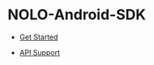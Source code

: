 # NOLO-Android-SDK  

- [Get Started](./Example) 

- [API Support](https://github.com/LyrobotixNolo/NOLO-android-sdk/wiki)

